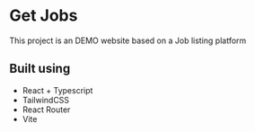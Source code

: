 # Get Jobs

This project is an DEMO website based on a Job listing platform

## Built using
- React + Typescript
- TailwindCSS
- React Router 
- Vite